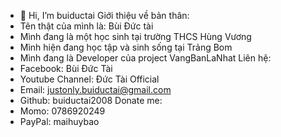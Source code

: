 - 👋 Hi, I’m buiductai
Giới thiệu về bản thân:
- Tên thật của mình là: Bùi Đức tài
- Mình đang là một học sinh tại trường THCS Hùng Vương
- Mình hiện đang học tập và sinh sống tại Trảng Bom
- Mình đang là Developer của project VangBanLaNhat
Liên hệ:
- Facebook: Bùi Đức Tài
- Youtube Channel: Đức Tài Official
- Email: justonly.buiductai@gmail.com
- Github: buiductai2008
Donate me:
- Momo: 0786920249
- PayPal: maihuybao
